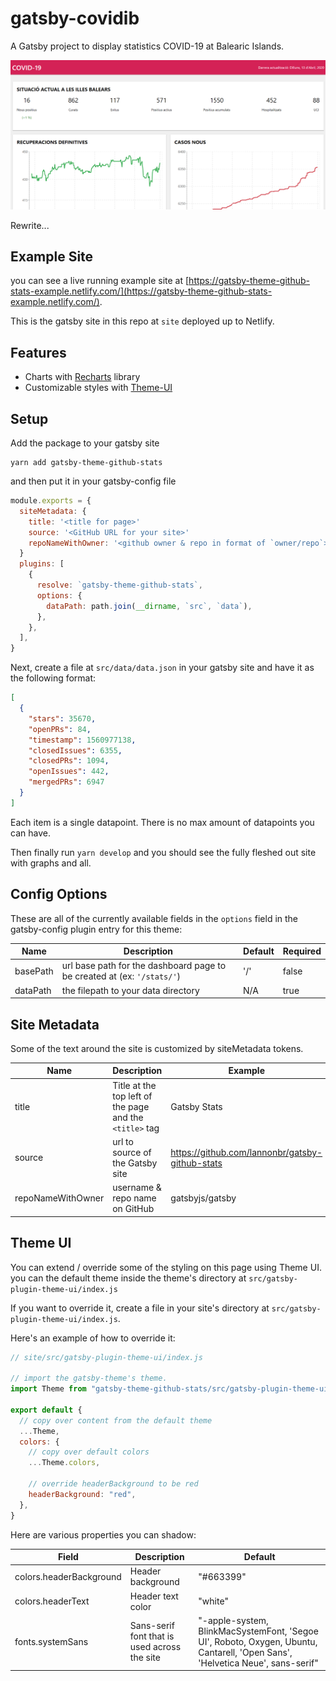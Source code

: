 # gatsby-covidib

A Gatsby project to display statistics COVID-19 at Balearic Islands.

![Example site for theme using gatsby as data](./captura.png)


Rewrite...

## Example Site

you can see a live running example site at [https://gatsby-theme-github-stats-example.netlify.com/](https://gatsby-theme-github-stats-example.netlify.com/).

This is the gatsby site in this repo at `site` deployed up to Netlify.

## Features

- Charts with [Recharts](http://recharts.org/) library
- Customizable styles with [Theme-UI](https://theme-ui.com/)

## Setup

Add the package to your gatsby site

```shell
yarn add gatsby-theme-github-stats
```

and then put it in your gatsby-config file

```js
module.exports = {
  siteMetadata: {
    title: '<title for page>'
    source: '<GitHub URL for your site>'
    repoNameWithOwner: '<github owner & repo in format of `owner/repo`>'
  }
  plugins: [
    {
      resolve: `gatsby-theme-github-stats`,
      options: {
        dataPath: path.join(__dirname, `src`, `data`),
      },
    },
  ],
}
```

Next, create a file at `src/data/data.json` in your gatsby site and have it as the following format:

```json
[
  {
    "stars": 35670,
    "openPRs": 84,
    "timestamp": 1560977138,
    "closedIssues": 6355,
    "closedPRs": 1094,
    "openIssues": 442,
    "mergedPRs": 6947
  }
]
```

Each item is a single datapoint. There is no max amount of datapoints you can have.

Then finally run `yarn develop` and you should see the fully fleshed out site with graphs and all.

## Config Options

These are all of the currently available fields in the `options` field in the gatsby-config plugin entry for this theme:

| Name     | Description                                                             | Default | Required |
| -------- | ----------------------------------------------------------------------- | ------- | -------- |
| basePath | url base path for the dashboard page to be created at (ex: `'/stats/'`) | '/'     | false    |
| dataPath | the filepath to your data directory                                     | N/A     | true     |

## Site Metadata

Some of the text around the site is customized by siteMetadata tokens.

| Name              | Description                                             | Example                                         | required |
| ----------------- | ------------------------------------------------------- | ----------------------------------------------- | -------- |
| title             | Title at the top left of the page and the `<title>` tag | Gatsby Stats                                    | true     |
| source            | url to source of the Gatsby site                        | https://github.com/lannonbr/gatsby-github-stats | false    |
| repoNameWithOwner | username & repo name on GitHub                          | gatsbyjs/gatsby                                 | false    |

## Theme UI

You can extend / override some of the styling on this page using Theme UI. you can the default theme inside the theme's directory at `src/gatsby-plugin-theme-ui/index.js`

If you want to override it, create a file in your site's directory at `src/gatsby-plugin-theme-ui/index.js`.

Here's an example of how to override it:

```js
// site/src/gatsby-plugin-theme-ui/index.js

// import the gatsby-theme's theme.
import Theme from "gatsby-theme-github-stats/src/gatsby-plugin-theme-ui"

export default {
  // copy over content from the default theme
  ...Theme,
  colors: {
    // copy over default colors
    ...Theme.colors,

    // override headerBackground to be red
    headerBackground: "red",
  },
}
```

Here are various properties you can shadow:

| Field                   | Description                                  | Default                                                                                                                       |
| ----------------------- | -------------------------------------------- | ----------------------------------------------------------------------------------------------------------------------------- |
| colors.headerBackground | Header background                            | "#663399"                                                                                                                     |
| colors.headerText       | Header text color                            | "white"                                                                                                                       |
| fonts.systemSans        | Sans-serif font that is used across the site | "-apple-system, BlinkMacSystemFont, 'Segoe UI', Roboto, Oxygen, Ubuntu, Cantarell, 'Open Sans', 'Helvetica Neue', sans-serif" |
